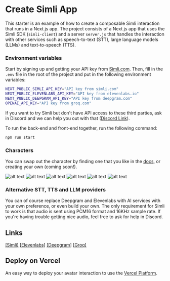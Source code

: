 # Create Simli App
This starter is an example of how to create a composable Simli interaction that runs in a Next.js app.
The project consists of a Next.js app that uses the Simli SDK (`simli-client`) and a server `server.js` that handles the interaction with other services such as speech-to-text (STT), large language models (LLMs) and text-to-speech (TTS). 

### Environment variables
Start by signing up and getting your API key from [Simli.com](https://www.simli.com/). Then, fill in the `.env` file in the root of the project and put in the following environment variables:

```bash
NEXT_PUBLIC_SIMLI_API_KEY="API key from simli.com"
NEXT_PUBLIC_ELEVENLABS_API_KEY="API key from elevenlabs.io"
NEXT_PUBLIC_DEEPGRAM_API_KEY="API key from deepgram.com"
OPENAI_API_KEY="API key from groq.com"
```

If you want to try Simli but don't have API access to these third parties, ask in Discord and we can help you out with that ([Discord Link](discord.com)). 

To run the back-end and front-end together, run the following command:


```bash
npm run start
```

### Characters
You can swap out the character by finding one that you like in the [docs](docs.simli.com), or creating your own (coming soon!). 

![alt text](media/image.png) ![alt text](media/image-4.png) ![alt text](media/image-2.png) ![alt text](media/image-3.png) ![alt text](media/image-5.png) ![alt text](media/image-6.png)

### Alternative STT, TTS and LLM providers 
You can of course replace Deepgram and Elevenlabs with AI services with your own preference, or even build your own.
The only requirement for Simli to work is that audio is sent using PCM16 format and 16KHz sample rate. If you're having trouble getting nice audio, feel free to ask for help in Discord.  

## Links
[\[Simli\]](https://simli.com)   [\[Elevenlabs\]](https://elevenlabs.io) [\[Deepgram\]](https://deepgram.com)
 [\[Groq\]](https://groq.com)


## Deploy on Vercel

An easy way to deploy your avatar interaction to use the [Vercel Platform](https://vercel.com/new?utm_medium=default-template&filter=next.js&utm_source=create-next-app&utm_campaign=create-next-app-readme). 
